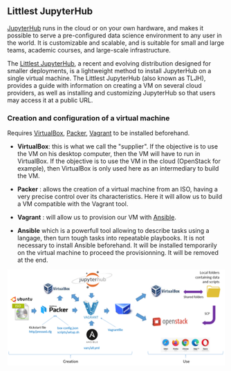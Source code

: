 ## Littlest JupyterHub

[JupyterHub](https://jupyter.org/hub) runs in the cloud or on your own hardware, and makes it possible to serve a pre-configured data science environment to any user in the world. It is customizable and scalable, and is suitable for small and large teams, academic courses, and large-scale infrastructure.

The [Littlest JupyterHub](https://tljh.jupyter.org/), a recent and evolving distribution designed for smaller deployments, is a lightweight method to install JupyterHub on a single virtual machine. The Littlest JupyterHub (also known as TLJH), provides a guide with information on creating a VM on several cloud providers, as well as installing and customizing JupyterHub so that users may access it at a public URL.

### Creation and configuration of a virtual machine

Requires [VirtualBox](), [Packer](https://www.packer.io/), [Vagrant](https://www.vagrantup.com/) to be installed beforehand.

* **VirtualBox**: this is what we call the "supplier". If the objective is to use the VM on his desktop computer, then the VM will have to run in VirtualBox. If the objective is to use the VM in the cloud (OpenStack for example), then VirtualBox is only used here as an intermediary to build the VM.

* **Packer** : allows the creation of a virtual machine from an ISO, having a very precise control over its characteristics. Here it will allow us to build a VM compatible with the Vagrant tool.

* **Vagrant** : will allow us to provision our VM with [Ansible](https://www.ansible.com/).

* **Ansible** which is a powerfull tool allowing to describe tasks using a langage, then turn tough tasks into repeatable playbooks. It is not necessary to install Ansible beforehand. It will be installed temporarily on the virtual machine to proceed the provisionning. It will be removed at the end.

![Overview](https://raw.githubusercontent.com/djacob65/jupyterhub-vm/master/images/overview.png)





